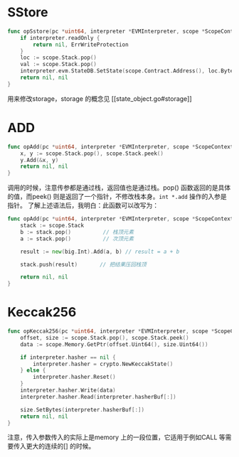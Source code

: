 # SStore
```go
func opSstore(pc *uint64, interpreter *EVMInterpreter, scope *ScopeContext) ([]byte, error) {
	if interpreter.readOnly {
		return nil, ErrWriteProtection
	}
	loc := scope.Stack.pop()
	val := scope.Stack.pop()
	interpreter.evm.StateDB.SetState(scope.Contract.Address(), loc.Bytes32(), val.Bytes32())
	return nil, nil
}
```
用来修改storage，storage 的概念见 [[state_object.go#storage]]

# ADD
```go
func opAdd(pc *uint64, interpreter *EVMInterpreter, scope *ScopeContext) ([]byte, error) {
	x, y := scope.Stack.pop(), scope.Stack.peek()
	y.Add(&x, y)
	return nil, nil
}
```
调用的时候，注意传参都是通过栈，返回值也是通过栈。pop() 函数返回的是具体的值，而peek() 则是返回了一个指针，不修改栈本身。`int *.add` 操作的入参是指针。
了解上述语法后，我明白：此函数可以改写为：

```go
func opAdd(pc *uint64, interpreter *EVMInterpreter, scope *ScopeContext) ([]byte, error) {
	stack := scope.Stack
	b := stack.pop()          // 栈顶元素
	a := stack.pop()          // 次顶元素

	result := new(big.Int).Add(a, b) // result = a + b

	stack.push(result)       // 把结果压回栈顶

	return nil, nil
}
```

# Keccak256

```go
func opKeccak256(pc *uint64, interpreter *EVMInterpreter, scope *ScopeContext) ([]byte, error) {
	offset, size := scope.Stack.pop(), scope.Stack.peek()
	data := scope.Memory.GetPtr(offset.Uint64(), size.Uint64())

	if interpreter.hasher == nil {
		interpreter.hasher = crypto.NewKeccakState()
	} else {
		interpreter.hasher.Reset()
	}
	interpreter.hasher.Write(data)
	interpreter.hasher.Read(interpreter.hasherBuf[:])

	size.SetBytes(interpreter.hasherBuf[:])
	return nil, nil
}

```
注意，传入参数传入的实际上是memory 上的一段位置，它适用于例如CALL 等需要传入更大的连续的[] 的时候。

